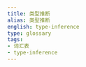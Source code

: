 ```yaml
---
title: 类型推断
alias: 类型推断
english: type-inference
type: glossary
tags:
- 词汇表
- type-inference
---
```

